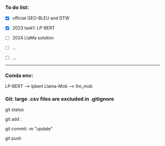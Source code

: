 ### To do list:
- [x] official GEO-BLEU and DTW
- [x] 2023 task1: LP-BERT
- [ ] 2024 LlaMa solution
- [ ] ...
- [ ] ...


---
### Conda env:
LP-BERT --> lpbert
Llama-Mob --> llm_mob


### Git: large .csv files are excluded in .gitignore
git status

git add .

git commit -m "update"

git push